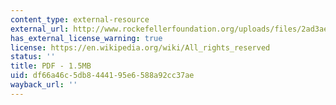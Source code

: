 ```yaml
---
content_type: external-resource
external_url: http://www.rockefellerfoundation.org/uploads/files/2ad3aea5-525b-4a9b-991c-a024a59a3762-private.pdf
has_external_license_warning: true
license: https://en.wikipedia.org/wiki/All_rights_reserved
status: ''
title: PDF - 1.5MB
uid: df66a46c-5db8-4441-95e6-588a92cc37ae
wayback_url: ''
---
```

